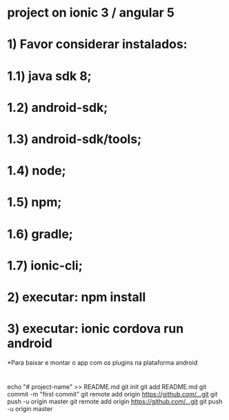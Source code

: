 # project on ionic 3 / angular 5
#
#
# 1) Favor considerar instalados: 
# 1.1) java sdk 8; 
# 1.2) android-sdk; 
# 1.3) android-sdk/tools; 
# 1.4) node;
# 1.5) npm;
# 1.6) gradle;
# 1.7) ionic-cli;
#
# 2) executar: npm install
# 3) executar: ionic cordova run android
*Para baixar e montar o app com os plugins na plataforma android
#
#
#
#
echo "# project-name" >> README.md
git init
git add README.md
git commit -m "first commit"
git remote add origin https://github.com/...git
git push -u origin master
git remote add origin https://github.com/...git
git push -u origin master